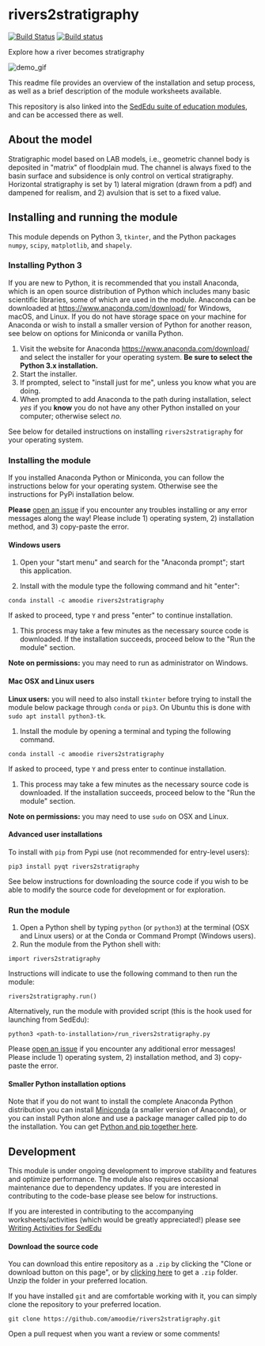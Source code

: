 # rivers2stratigraphy
[![Build Status](https://travis-ci.org/amoodie/rivers2stratigraphy.svg?branch=master)](https://travis-ci.org/amoodie/rivers2stratigraphy) [![Build status](https://ci.appveyor.com/api/projects/status/9twedak77iixanb7/branch/master?svg=true)](https://ci.appveyor.com/project/amoodie/rivers2stratigraphy/branch/master)

Explore how a river becomes stratigraphy

<img src="https://github.com/amoodie/rivers2stratigraphy/blob/master/private/rivers2stratigraphy_demo.gif" alt="demo_gif">


This readme file provides an overview of the installation and setup process, as well as a brief description of the module worksheets available.

This repository is also linked into the [SedEdu suite of education modules](https://github.com/amoodie/sededu), and can be accessed there as well.



## About the model
Stratigraphic model based on LAB models, i.e., geometric channel body is deposited in "matrix" of floodplain mud. 
The channel is always fixed to the basin surface and subsidence is only control on vertical stratigraphy.
Horizontal stratigraphy is set by 1) lateral migration (drawn from a pdf) and dampened for realism, and 2) avulsion that is set to a fixed value.



## Installing and running the module

This module depends on Python 3, `tkinter`, and the Python packages `numpy`, `scipy`, `matplotlib`, and `shapely`. 

### Installing Python 3

If you are new to Python, it is recommended that you install Anaconda, which is an open source distribution of Python which includes many basic scientific libraries, some of which are used in the module. 
Anaconda can be downloaded at https://www.anaconda.com/download/ for Windows, macOS, and Linux. 
If you do not have storage space on your machine for Anaconda or wish to install a smaller version of Python for another reason, see below on options for Miniconda or vanilla Python.

1. Visit the website for Anaconda https://www.anaconda.com/download/ and select the installer for your operating system.
__Be sure to select the Python 3.x installation.__
1. Start the installer.
1. If prompted, select to "install just for me", unless you know what you are doing.
1. When prompted to add Anaconda to the path during installation, select _yes_ if you __know__ you do not have any other Python installed on your computer; otherwise select _no_.

See below for detailed instructions on installing `rivers2stratigraphy` for your operating system.


### Installing the module

If you installed Anaconda Python or Miniconda, you can follow the instructions below for your operating system. 
Otherwise see the instructions for PyPi installation below.

__Please__ [open an issue](https://github.com/amoodie/rivers2stratigraphy/issues) if you encounter any troubles installing or any error messages along the way! 
Please include 1) operating system, 2) installation method, and 3) copy-paste the error.


#### Windows users

1. Open your "start menu" and search for the "Anaconda prompt"; start this application.

1. Install with the module type the following command and hit "enter":
```
conda install -c amoodie rivers2stratigraphy
```
If asked to proceed, type `Y` and press "enter" to continue installation. 
1. This process may take a few minutes as the necessary source code is downloaded.
If the installation succeeds, proceed below to the "Run the module" section.

__Note on permissions:__ you may need to run as administrator on Windows.


#### Mac OSX and Linux users

__Linux users:__ you will need to also install `tkinter` before trying to install the module below package through `conda` or `pip3`.
On Ubuntu this is done with `sudo apt install python3-tk`.
<!-- Windows and Mac distributions should come with `python3-tk` installed. -->

1. Install the module by opening a terminal and typing the following command.
```
conda install -c amoodie rivers2stratigraphy
```
If asked to proceed, type `Y` and press enter to continue installation.
1. This process may take a few minutes as the necessary source code is downloaded.
If the installation succeeds, proceed below to the "Run the module" section.

__Note on permissions:__ you may need to use `sudo` on OSX and Linux.


#### Advanced user installations
To install with `pip` from Pypi use (not recommended for entry-level users):
```
pip3 install pyqt rivers2stratigraphy
```

See below instructions for downloading the source code if you wish to be able to modify the source code for development or for exploration.


### Run the module

1. Open a Python shell by typing `python` (or `python3`) at the terminal (OSX and Linux users) or at the Conda or Command Prompt (Windows users).
1. Run the module from the Python shell with:
```
import rivers2stratigraphy
```
Instructions will indicate to use the following command to then run the module:
```
rivers2stratigraphy.run()
```


Alternatively, run the module with provided script (this is the hook used for launching from SedEdu):
```
python3 <path-to-installation>/run_rivers2stratigraphy.py
```

Please [open an issue](https://github.com/amoodie/rivers2stratigraphy/issues) if you encounter any additional error messages! 
Please include 1) operating system, 2) installation method, and 3) copy-paste the error.


#### Smaller Python installation options
Note that if you do not want to install the complete Anaconda Python distribution you can install [Miniconda](https://conda.io/miniconda.html) (a smaller version of Anaconda), or you can install Python alone and use a package manager called pip to do the installation. 
You can get [Python and pip together here](https://www.python.org/downloads/).


## Development

This module is under ongoing development to improve stability and features and optimize performance.
The module also requires occasional maintenance due to dependency updates.
If you are interested in contributing to the code-base please see below for instructions.

If you are interested in contributing to the accompanying worksheets/activities (which would be greatly appreciated!) please see [Writing Activities for SedEdu](https://github.com/amoodie/sededu/blob/develop/docs/writing_activities.md)


#### Download the source code

You can download this entire repository as a `.zip` by clicking the "Clone or download button on this page", or by [clicking here](https://github.com/amoodie/rivers2stratigraphy/archive/master.zip) to get a `.zip` folder.
Unzip the folder in your preferred location.

If you have installed `git` and are comfortable working with it, you can simply clone the repository to your preferred location.

```
git clone https://github.com/amoodie/rivers2stratigraphy.git
```

Open a pull request when you want a review or some comments!
